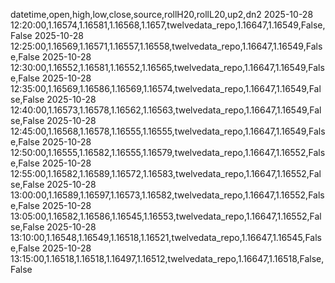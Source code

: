 datetime,open,high,low,close,source,rollH20,rollL20,up2,dn2
2025-10-28 12:20:00,1.16574,1.16581,1.16568,1.1657,twelvedata_repo,1.16647,1.16549,False,False
2025-10-28 12:25:00,1.16569,1.16571,1.16557,1.16558,twelvedata_repo,1.16647,1.16549,False,False
2025-10-28 12:30:00,1.16552,1.16581,1.16552,1.16565,twelvedata_repo,1.16647,1.16549,False,False
2025-10-28 12:35:00,1.16569,1.16586,1.16569,1.16574,twelvedata_repo,1.16647,1.16549,False,False
2025-10-28 12:40:00,1.16573,1.16578,1.16562,1.16563,twelvedata_repo,1.16647,1.16549,False,False
2025-10-28 12:45:00,1.16568,1.16578,1.16555,1.16555,twelvedata_repo,1.16647,1.16549,False,False
2025-10-28 12:50:00,1.16555,1.16582,1.16555,1.16579,twelvedata_repo,1.16647,1.16552,False,False
2025-10-28 12:55:00,1.16582,1.16589,1.16572,1.16583,twelvedata_repo,1.16647,1.16552,False,False
2025-10-28 13:00:00,1.16589,1.16597,1.16573,1.16582,twelvedata_repo,1.16647,1.16552,False,False
2025-10-28 13:05:00,1.16582,1.16586,1.16545,1.16553,twelvedata_repo,1.16647,1.16552,False,False
2025-10-28 13:10:00,1.16548,1.16549,1.16518,1.16521,twelvedata_repo,1.16647,1.16545,False,False
2025-10-28 13:15:00,1.16518,1.16518,1.16497,1.16512,twelvedata_repo,1.16647,1.16518,False,False
